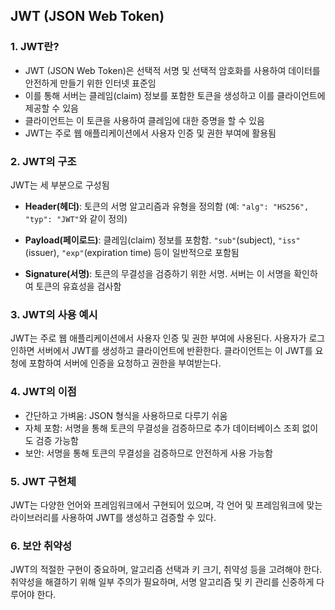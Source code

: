 ## JWT (JSON Web Token)

### 1. JWT란?
- JWT (JSON Web Token)은 선택적 서명 및 선택적 암호화를 사용하여 데이터를 안전하게 만들기 위한 인터넷 표준임 
- 이를 통해 서버는 클레임(claim) 정보를 포함한 토큰을 생성하고 이를 클라이언트에 제공할 수 있음
- 클라이언트는 이 토큰을 사용하여 클레임에 대한 증명을 할 수 있음
- JWT는 주로 웹 애플리케이션에서 사용자 인증 및 권한 부여에 활용됨

### 2. JWT의 구조

JWT는 세 부분으로 구성됨

- **Header(헤더)**: 토큰의 서명 알고리즘과 유형을 정의함 (예: `"alg": "HS256", "typ": "JWT"`와 같이 정의)

- **Payload(페이로드)**: 클레임(claim) 정보를 포함함. `"sub"`(subject), `"iss"`(issuer), `"exp"`(expiration time) 등이 일반적으로 포함됨

- **Signature(서명)**: 토큰의 무결성을 검증하기 위한 서명. 서버는 이 서명을 확인하여 토큰의 유효성을 검사함

### 3. JWT의 사용 예시

JWT는 주로 웹 애플리케이션에서 사용자 인증 및 권한 부여에 사용된다. 사용자가 로그인하면 서버에서 JWT를 생성하고 클라이언트에 반환한다. 클라이언트는 이 JWT를 요청에 포함하여 서버에 인증을 요청하고 권한을 부여받는다.

### 4. JWT의 이점

- 간단하고 가벼움: JSON 형식을 사용하므로 다루기 쉬움
- 자체 포함: 서명을 통해 토큰의 무결성을 검증하므로 추가 데이터베이스 조회 없이도 검증 가능함
- 보안: 서명을 통해 토큰의 무결성을 검증하므로 안전하게 사용 가능함

### 5. JWT 구현체

JWT는 다양한 언어와 프레임워크에서 구현되어 있으며, 각 언어 및 프레임워크에 맞는 라이브러리를 사용하여 JWT를 생성하고 검증할 수 있다.

### 6. 보안 취약성

JWT의 적절한 구현이 중요하며, 알고리즘 선택과 키 크기, 취약성 등을 고려해야 한다. 취약성을 해결하기 위해 일부 주의가 필요하며, 서명 알고리즘 및 키 관리를 신중하게 다루어야 한다.